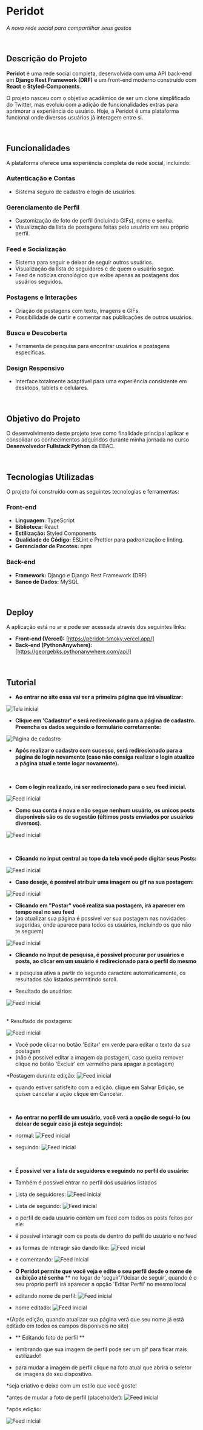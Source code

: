 # Peridot
*A nova rede social para compartilhar seus gostos*

<br>

## Descrição do Projeto

**Peridot** é uma rede social completa, desenvolvida com uma API back-end em **Django Rest Framework (DRF)** e um front-end moderno construído com **React** e **Styled-Components**.

O projeto nasceu com o objetivo acadêmico de ser um clone simplificado do Twitter, mas evoluiu com a adição de funcionalidades extras para aprimorar a experiência do usuário. Hoje, a Peridot é uma plataforma funcional onde diversos usuários já interagem entre si.

<br>

## Funcionalidades

A plataforma oferece uma experiência completa de rede social, incluindo:

### Autenticação e Contas
* Sistema seguro de cadastro e login de usuários.

### Gerenciamento de Perfil
* Customização de foto de perfil (incluindo GIFs), nome e senha.
* Visualização da lista de postagens feitas pelo usuário em seu próprio perfil.

### Feed e Socialização
* Sistema para seguir e deixar de seguir outros usuários.
* Visualização da lista de seguidores e de quem o usuário segue.
* Feed de notícias cronológico que exibe apenas as postagens dos usuários seguidos.

### Postagens e Interações
* Criação de postagens com texto, imagens e GIFs.
* Possibilidade de curtir e comentar nas publicações de outros usuários.

### Busca e Descoberta
* Ferramenta de pesquisa para encontrar usuários e postagens específicas.

### Design Responsivo
* Interface totalmente adaptável para uma experiência consistente em desktops, tablets e celulares.

<br>

## Objetivo do Projeto

O desenvolvimento deste projeto teve como finalidade principal aplicar e consolidar os conhecimentos adquiridos durante minha jornada no curso **Desenvolvedor Fullstack Python** da EBAC.

<br>

## Tecnologias Utilizadas

O projeto foi construído com as seguintes tecnologias e ferramentas:

### Front-end
* **Linguagem:** TypeScript
* **Biblioteca:** React
* **Estilização:** Styled Components
* **Qualidade de Código:** ESLint e Prettier para padronização e linting.
* **Gerenciador de Pacotes:** npm

### Back-end
* **Framework:** Django e Django Rest Framework (DRF)
* **Banco de Dados:** MySQL

<br>

## Deploy

A aplicação está no ar e pode ser acessada através dos seguintes links:

* **Front-end (Vercel):**  [https://peridot-smoky.vercel.app/]
* **Back-end (PythonAnywhere):** [https://georgebks.pythonanywhere.com/api/]

<br>


## Tutorial
* **Ao entrar no site essa vai ser a primeira página que irá visualizar:**
  
![Tela inicial](assets/Tela-inicial.png)

* **Clique em 'Cadastrar' e será redirecionado para a página de cadastro. Preencha os dados seguindo o formulário corretamente:**
  
![Página de cadastro](assets/Tela-Cadastro.png)

* **Após realizar o cadastro com sucesso, será redirecionado para a página de login novamente (caso não consiga realizar o login atualize a página atual e tente logar novamente).**

  <br>
  
* **Com o login realizado, irá ser redirecionado para o seu feed inicial.**
  
![Feed inicial](assets/Tela-Feed-Inicial.png)

* **Como sua conta é nova e não segue nenhum usuário, os unicos posts disponiveis são os de sugestão (últimos posts enviados por usuários diversos).**

  
![Feed inicial](assets/Sugestao.png)

  <br>

* **Clicando no input central ao topo da tela você pode digitar seus Posts:**
  
![Feed inicial](assets/Digitando-Postagem.png)

* **Caso deseje, é possivel atribuir uma imagem ou gif na sua postagem:**
  
![Feed inicial](assets/Adicionando-Imagem.png)


* **Clicando em "Postar" você realiza sua postagem, irá aparecer em tempo real no seu feed**
* (ao atualizar sua página é possivel ver sua postagem nas novidades sugeridas, onde aparece para todos os usuários, incluindo os que não te seguem)
  
  
![Feed inicial](assets/Postando.png)


* **Clicando no Input de pesquisa, é possivel procurar por usuários e posts, ao clicar em um usuário é redirecionado para o perfil do mesmo**
* a pesquisa ativa a partir do segundo caractere automaticamente, os resultados são listados permitindo scroll.

  
* Resultado de usuários:
  
![Feed inicial](assets/Pesquisa-Usuarios.png)

<br>
* Resultado de postagens:

![Feed inicial](assets/Pesquisa-Postagem.png)


* Você pode clicar no botão 'Editar' em verde para editar o texto da sua postagem
* (não é possivel editar a imagem da postagem, caso queira remover clique no botão 'Excluir' em vermelho para apagar a postagem)

*Postagem durante edição:
![Feed inicial](assets/Durante-Edicao.png)
* quando estiver satisfeito com a edição. clique em Salvar Edição, se quiser cancelar a ação clique em Cancelar.
<br>

* **Ao entrar no perfil de um usuário, você verá a opção de segui-lo (ou deixar de seguir caso já esteja seguindo):**


* normal:
![Feed inicial](assets/Perfil-de-Terceiros.png)


* seguindo:
![Feed inicial](assets/Seguindo.png)


<br>

* **É possivel ver a lista de seguidores e seguindo no perfil do usuário:**
* Também é possivel entrar no perfil dos usuários listados 

* Lista de seguidores:
![Feed inicial](assets/Lista-Seguidores.png)

* Lista de seguindo:
![Feed inicial](assets/Lista-Seguindo.png)

* o perfil de cada usuário contém um feed com todos os posts feitos por ele:
* é possivel interagir com os posts de dentro do pefil do usuário e no feed

* as formas de interagir são dando like:
![Feed inicial](assets/Like.png)

* e comentando:
![Feed inicial](assets/Espaco-Comentario.png)


* **O Peridot permite que você veja e edite o seu perfil desde o nome de exibição até senha**
** no lugar de 'seguir'/'deixar de seguir', quando é o seu próprio perfil irá aparecer a opção 'Editar Perfil' no mesmo local
  
* editando nome de perfil:
![Feed inicial](assets/Editar-Perfil.png)

* nome editado:
![Feed inicial](assets/Nome-Editado.png)

*(Após edição, quando atualizar sua página verá que seu nome já está editado em todos os campos disponiveis no site)


* ** Editando foto de perfil **
  
* lembrando que sua imagem de perfil pode ser um gif para ficar mais estilizado!

* para mudar a imagem de perfil clique na foto atual que abrirá o seletor de imagens do seu dispositivo.

*seja criativo e deixe com um estilo que você goste!

*antes de mudar a foto de perfil (placeholder):
![Feed inicial](assets/Perfil-Usuario.png)

*após edição:

![Feed inicial](assets/Perfil-Usuario-Atualizado.png)
